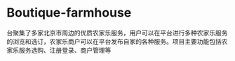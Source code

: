 # Boutique-farmhouse
台聚集了多家北京市周边的优质农家乐服务，用户可以在平台进行多种农家乐服务的浏览和选订，农家乐商户可以在平台发布自家的各种服务。项目主要功能包括农家乐服务选购、注册登录、商户管理等
